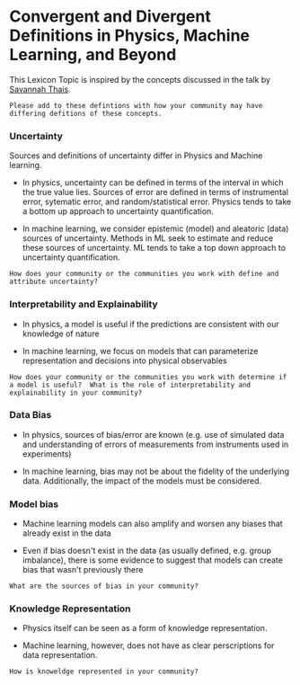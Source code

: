 # Convergent and Divergent Definitions in Physics, Machine Learning, and Beyond

This Lexicon Topic is inspired by the concepts discussed in the talk by [Savannah Thais](https://twitter.com/BasicScienceSav).

```{note}
Please add to these defintions with how your community may have differing defitions of these concepts.
```

### Uncertainty

Sources and definitions of uncertainty differ in Physics and Machine learning. 

- In physics, uncertainty can be defined in terms of the interval in which the true value lies. Sources of error are defined in terms of instrumental error, sytematic error, and random/statistical error.  Physics tends to take a bottom up approach to uncertainty quantification.

- In machine learning, we consider epistemic (model) and aleatoric (data) sources of uncertainty.  Methods in ML seek to estimate and reduce these sources of uncertainty.  ML tends to take a top down approach to uncertainty quantification.

```{note}
How does your community or the communities you work with define and attribute uncertainty?
```

### Interpretability and Explainability 

- In physics, a model is useful if the predictions are consistent with our knowledge of nature

- In machine learning, we focus on models that can parameterize representation and decisions into physical observables

```{note}
How does your community or the communities you work with determine if a model is useful?  What is the role of interpretability and explainability in your community?
```

### Data Bias

- In physics, sources of bias/error are known (e.g. use of simulated data and understanding of errors of measurements from instruments used in experiments)

- In machine learning, bias may not be about the fidelity of the underlying data. Additionally, the impact of the models must be considered.

### Model bias

- Machine learning models can also amplify and worsen any biases that already exist in the data

- Even if bias doesn't exist in the data (as usually defined, e.g. group imbalance), there is some evidence to suggest that models can create bias that wasn't previously there

```{note}
What are the sources of bias in your community?
```

### Knowledge Representation

- Physics itself can be seen as a form of knowledge representation.

- Machine learning, however, does not have as clear perscriptions for data representation.

```{note}
How is knoweldge represented in your community?
```

